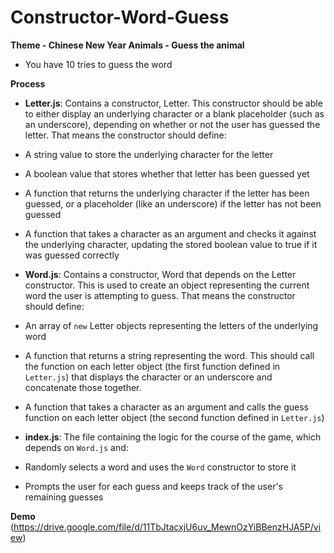 # Constructor-Word-Guess

**Theme - Chinese New Year Animals - Guess the animal**

* You have 10 tries to guess the word

**Process**


* **Letter.js**: Contains a constructor, Letter. This constructor should be able to either display an underlying character or a blank placeholder (such as an underscore), depending on whether or not the user has guessed the letter. That means the constructor should define:

* A string value to store the underlying character for the letter

* A boolean value that stores whether that letter has been guessed yet

* A function that returns the underlying character if the letter has been guessed, or a placeholder (like an underscore) if the letter has not been guessed

* A function that takes a character as an argument and checks it against the underlying character, updating the stored boolean value to true if it was guessed correctly

* **Word.js**: Contains a constructor, Word that depends on the Letter constructor. This is used to create an object representing the current word the user is attempting to guess. That means the constructor should define:

* An array of `new` Letter objects representing the letters of the underlying word

* A function that returns a string representing the word. This should call the function on each letter object (the first function defined in `Letter.js`) that displays the character or an underscore and concatenate those together.

* A function that takes a character as an argument and calls the guess function on each letter object (the second function defined in `Letter.js`)

* **index.js**: The file containing the logic for the course of the game, which depends on `Word.js` and:

* Randomly selects a word and uses the `Word` constructor to store it

* Prompts the user for each guess and keeps track of the user's remaining guesses

**Demo**
(https://drive.google.com/file/d/11TbJtacxjU6uv_MewnOzYiBBenzHJA5P/view)
